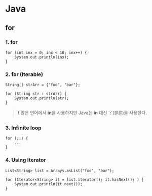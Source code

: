 # Java

## for

### 1. for

```
for (int inx = 0; inx < 10; inx++) {
    System.out.println(inx);
}
```

### 2. for (Iterable)

```
String[] strArr = {"foo", "bar"};

for (String str : strArr) {
    System.out.println(str);
}
```

> ❗ 많은 언어에서 <b>in</b>을 사용하지만 Java는 <b>in</b> 대신 '<b>:</b>'(콜론)을 사용한다.


### 3. Infinite loop

```
for (;;) {
    ...
}
```

### 4. Using Iterator

```
List<String> list = Arrays.asList("foo", "bar");

for (Iterator<String> it = list.iterator(); it.hasNext(); ) {
    System.out.println(it.next());
}
```

